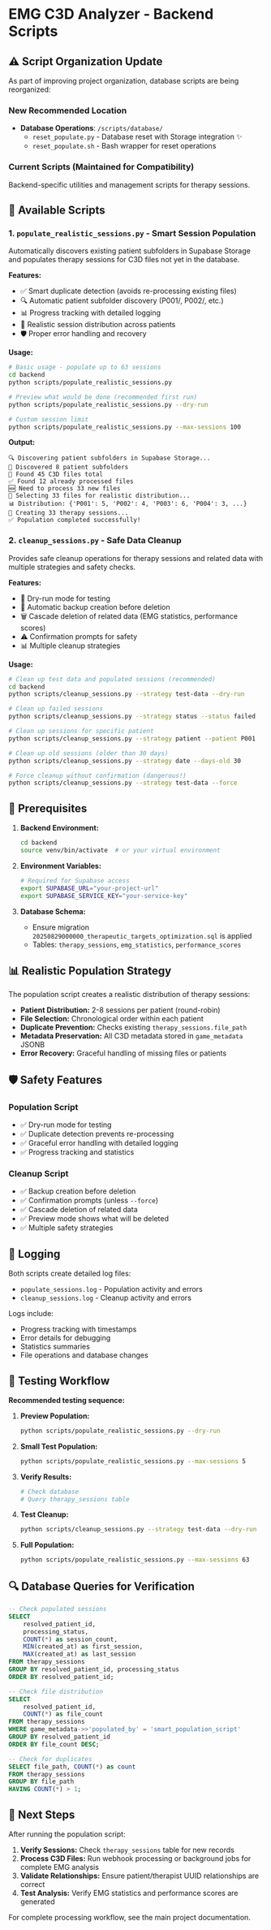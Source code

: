 # EMG C3D Analyzer - Backend Scripts

## ⚠️ Script Organization Update

As part of improving project organization, database scripts are being reorganized:

### New Recommended Location
- **Database Operations**: `/scripts/database/`
  - `reset_populate.py` - Database reset with Storage integration ✨
  - `reset_populate.sh` - Bash wrapper for reset operations
  
### Current Scripts (Maintained for Compatibility)
Backend-specific utilities and management scripts for therapy sessions.

## 📁 Available Scripts

### 1. `populate_realistic_sessions.py` - Smart Session Population

Automatically discovers existing patient subfolders in Supabase Storage and populates therapy sessions for C3D files not yet in the database.

**Features:**
- ✅ Smart duplicate detection (avoids re-processing existing files)
- 🔍 Automatic patient subfolder discovery (P001/, P002/, etc.)
- 📊 Progress tracking with detailed logging
- 🎯 Realistic session distribution across patients
- 🛡️ Proper error handling and recovery

**Usage:**
```bash
# Basic usage - populate up to 63 sessions
cd backend
python scripts/populate_realistic_sessions.py

# Preview what would be done (recommended first run)
python scripts/populate_realistic_sessions.py --dry-run

# Custom session limit
python scripts/populate_realistic_sessions.py --max-sessions 100
```

**Output:**
```
🔍 Discovering patient subfolders in Supabase Storage...
📁 Discovered 8 patient subfolders
📄 Found 45 C3D files total
✅ Found 12 already processed files
🆕 Need to process 33 new files
🎯 Selecting 33 files for realistic distribution...
📊 Distribution: {'P001': 5, 'P002': 4, 'P003': 6, 'P004': 3, ...}
📝 Creating 33 therapy sessions...
✅ Population completed successfully!
```

### 2. `cleanup_sessions.py` - Safe Data Cleanup

Provides safe cleanup operations for therapy sessions and related data with multiple strategies and safety checks.

**Features:**
- 🧪 Dry-run mode for testing
- 💾 Automatic backup creation before deletion
- 🗑️ Cascade deletion of related data (EMG statistics, performance scores)
- ⚠️ Confirmation prompts for safety
- 📊 Multiple cleanup strategies

**Usage:**
```bash
# Clean up test data and populated sessions (recommended)
cd backend
python scripts/cleanup_sessions.py --strategy test-data --dry-run

# Clean up failed sessions
python scripts/cleanup_sessions.py --strategy status --status failed

# Clean up sessions for specific patient
python scripts/cleanup_sessions.py --strategy patient --patient P001

# Clean up old sessions (older than 30 days)
python scripts/cleanup_sessions.py --strategy date --days-old 30

# Force cleanup without confirmation (dangerous!)
python scripts/cleanup_sessions.py --strategy test-data --force
```

## 🔧 Prerequisites

1. **Backend Environment:**
   ```bash
   cd backend
   source venv/bin/activate  # or your virtual environment
   ```

2. **Environment Variables:**
   ```bash
   # Required for Supabase access
   export SUPABASE_URL="your-project-url"
   export SUPABASE_SERVICE_KEY="your-service-key"
   ```

3. **Database Schema:**
   - Ensure migration `20250829000000_therapeutic_targets_optimization.sql` is applied
   - Tables: `therapy_sessions`, `emg_statistics`, `performance_scores`

## 📊 Realistic Population Strategy

The population script creates a realistic distribution of therapy sessions:

- **Patient Distribution:** 2-8 sessions per patient (round-robin)
- **File Selection:** Chronological order within each patient
- **Duplicate Prevention:** Checks existing `therapy_sessions.file_path`
- **Metadata Preservation:** All C3D metadata stored in `game_metadata` JSONB
- **Error Recovery:** Graceful handling of missing files or patients

## 🛡️ Safety Features

### Population Script
- ✅ Dry-run mode for testing
- ✅ Duplicate detection prevents re-processing
- ✅ Graceful error handling with detailed logging
- ✅ Progress tracking and statistics

### Cleanup Script
- ✅ Backup creation before deletion
- ✅ Confirmation prompts (unless `--force`)
- ✅ Cascade deletion of related data
- ✅ Preview mode shows what will be deleted
- ✅ Multiple safety strategies

## 📝 Logging

Both scripts create detailed log files:
- `populate_sessions.log` - Population activity and errors
- `cleanup_sessions.log` - Cleanup activity and errors

Logs include:
- Progress tracking with timestamps
- Error details for debugging
- Statistics summaries
- File operations and database changes

## 🧪 Testing Workflow

**Recommended testing sequence:**

1. **Preview Population:**
   ```bash
   python scripts/populate_realistic_sessions.py --dry-run
   ```

2. **Small Test Population:**
   ```bash
   python scripts/populate_realistic_sessions.py --max-sessions 5
   ```

3. **Verify Results:**
   ```bash
   # Check database
   # Query therapy_sessions table
   ```

4. **Test Cleanup:**
   ```bash
   python scripts/cleanup_sessions.py --strategy test-data --dry-run
   ```

5. **Full Population:**
   ```bash
   python scripts/populate_realistic_sessions.py --max-sessions 63
   ```

## 🔍 Database Queries for Verification

```sql
-- Check populated sessions
SELECT 
    resolved_patient_id,
    processing_status,
    COUNT(*) as session_count,
    MIN(created_at) as first_session,
    MAX(created_at) as last_session
FROM therapy_sessions 
GROUP BY resolved_patient_id, processing_status
ORDER BY resolved_patient_id;

-- Check file distribution
SELECT 
    resolved_patient_id,
    COUNT(*) as file_count
FROM therapy_sessions 
WHERE game_metadata->>'populated_by' = 'smart_population_script'
GROUP BY resolved_patient_id
ORDER BY file_count DESC;

-- Check for duplicates
SELECT file_path, COUNT(*) as count
FROM therapy_sessions
GROUP BY file_path
HAVING COUNT(*) > 1;
```

## 🎯 Next Steps

After running the population script:

1. **Verify Sessions:** Check `therapy_sessions` table for new records
2. **Process C3D Files:** Run webhook processing or background jobs for complete EMG analysis
3. **Validate Relationships:** Ensure patient/therapist UUID relationships are correct
4. **Test Analysis:** Verify EMG statistics and performance scores are generated

For complete processing workflow, see the main project documentation.